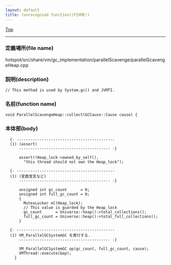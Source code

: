 ```yaml
---
layout: default
title: (unrecognied function)(FIXME!)
---
```

[Top](../index.html)

--- 
### 定義場所(file name)
hotspot/src/share/vm/gc_implementation/parallelScavenge/parallelScavengeHeap.cpp
### 説明(description)

```
// This method is used by System.gc() and JVMTI.
```

### 名前(function name)
```
void ParallelScavengeHeap::collect(GCCause::Cause cause) {
```

### 本体部(body)
```
  {- -------------------------------------------
  (1) (assert)
      ---------------------------------------- -}

	  assert(!Heap_lock->owned_by_self(),
	    "this thread should not own the Heap_lock");
	
  {- -------------------------------------------
  (1) (変数宣言など)
      ---------------------------------------- -}

	  unsigned int gc_count      = 0;
	  unsigned int full_gc_count = 0;
	  {
	    MutexLocker ml(Heap_lock);
	    // This value is guarded by the Heap_lock
	    gc_count      = Universe::heap()->total_collections();
	    full_gc_count = Universe::heap()->total_full_collections();
	  }
	
  {- -------------------------------------------
  (1) VM_ParallelGCSystemGC を実行する.
      ---------------------------------------- -}

	  VM_ParallelGCSystemGC op(gc_count, full_gc_count, cause);
	  VMThread::execute(&op);
	}
	
```


